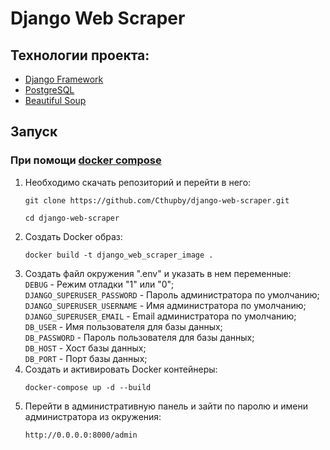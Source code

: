 # Django Web Scraper

## Технологии проекта:

* [Django Framework](https://docs.djangoproject.com/en/4.0/)
* [PostgreSQL](https://www.postgresql.org/)
* [Beautiful Soup](https://beautiful-soup-4.readthedocs.io/en/latest/#)

## Запуск  

### При помощи [docker compose](https://docs.docker.com/compose/)
1. Необходимо скачать репозиторий и перейти в него:  
   ```
   git clone https://github.com/Cthupby/django-web-scraper.git
   ```  
   ```
   cd django-web-scraper
   ```  
2. Создать Docker образ:  
   ```
   docker build -t django_web_scraper_image .
   ```  
3. Создать файл окружения ".env" и указать в нем переменные:  
   ```DEBUG``` - Режим отладки "1" или "0";  
   ```DJANGO_SUPERUSER_PASSWORD``` - Пароль администратора по умолчанию;  
   ```DJANGO_SUPERUSER_USERNAME``` - Имя администратора по умолчанию;  
   ```DJANGO_SUPERUSER_EMAIL``` - Email администратора по умолчанию;  
   ```DB_USER``` - Имя пользователя для базы данных;  
   ```DB_PASSWORD``` - Пароль пользователя для базы данных;  
   ```DB_HOST``` - Хост базы данных;  
   ```DB_PORT``` - Порт базы данных;  
4. Создать и активировать Docker контейнеры:  
   ```
   docker-compose up -d --build
   ```  
5. Перейти в административную панель  и зайти по паролю и имени администратора из окружения:   
   ```
   http://0.0.0.0:8000/admin
   ```
